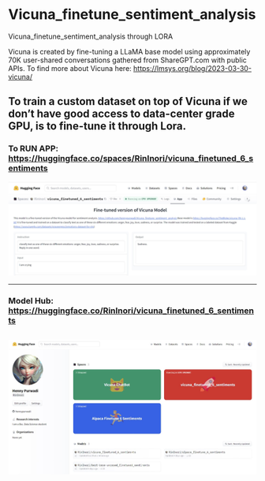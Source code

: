 # Vicuna_finetune_sentiment_analysis
Vicuna_finetune_sentiment_analysis through LORA

Vicuna is created by fine-tuning a LLaMA base model using approximately 70K user-shared conversations gathered from ShareGPT.com with public APIs.
To find more about Vicuna here: https://lmsys.org/blog/2023-03-30-vicuna/

To train a custom dataset on top of Vicuna if we don’t have good access to data-center grade GPU, is to fine-tune it through Lora.
---

### To RUN APP: https://huggingface.co/spaces/RinInori/vicuna_finetuned_6_sentiments

![Image description](https://github.com/hennypurwadi/Vicuna_finetune_sentiment_analysis/blob/main/vicuna_result_correct.jpg?raw=true)

-----------------
### Model Hub: https://huggingface.co/RinInori/vicuna_finetuned_6_sentiments

![Image description](https://github.com/hennypurwadi/Bert_FineTune_Sentiment_Analysis/blob/main/images/SaveModel_Tokenizer_To_Huggingface.jpg?raw=true)
---

